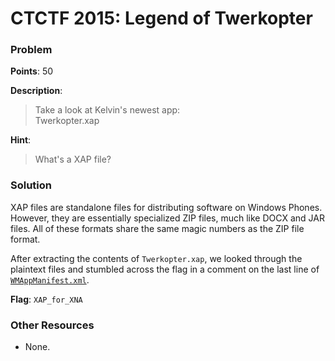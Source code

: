 # CTCTF 2015: Legend of Twerkopter

### Problem

**Points**: 50

**Description**: 

> Take a look at Kelvin's newest app:  
> Twerkopter.xap

**Hint**: 

> What's a XAP file?

### Solution

XAP files are standalone files for distributing software on Windows Phones. However, they are essentially specialized ZIP files, much like DOCX and JAR files. All of these formats share the same magic numbers as the ZIP file format.

After extracting the contents of `Twerkopter.xap`, we looked through the plaintext files and stumbled across the flag in a comment on the last line of [`WMAppManifest.xml`](Twerkopter/WMAppManifest.xml).

**Flag**: `XAP_for_XNA`

### Other Resources

* None.
